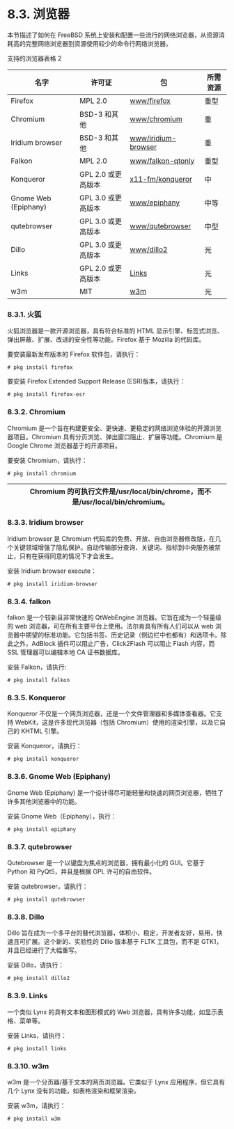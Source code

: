 # 8.3. 浏览器

本节描述了如何在 FreeBSD 系统上安装和配置一些流行的网络浏览器，从资源消耗高的完整网络浏览器到资源使用较少的命令行网络浏览器。

支持的浏览器表格 2

| 名字          | 许可证             | 包 | 所需资源 |
| --------------- | -------------------- | ---- | ---------- |
| Firefox      | MPL 2.0            | [www/firefox](https://cgit.freebsd.org/ports/tree/www/firefox/)   | 重型     |
| Chromium            | BSD-3 和其他       | [www/chromium](https://cgit.freebsd.org/ports/tree/www/chromium/)   | 重       |
|Iridium browser      | BSD-3 和其他       | [www/iridium-browser](https://cgit.freebsd.org/ports/tree/www/iridium-browser/)   | 重       |
| Falkon         | MPL 2.0            | [www/falkon-qtonly](https://cgit.freebsd.org/ports/tree/www/falkon-qtonly/)   | 重型     |
| Konqueror        | GPL 2.0 或更高版本 | [x11-fm/konqueror](https://cgit.freebsd.org/ports/tree/x11-fm/konqueror/)   | 中       |
| Gnome Web (Epiphany)| GPL 3.0 或更高版本 | [www/epiphany](https://cgit.freebsd.org/ports/tree/www/epiphany/)   | 中等     |
| qutebrowser   | GPL 3.0 或更高版本 | [www/qutebrowser](https://cgit.freebsd.org/ports/tree/www/qutebrowser/)   | 中型     |
| Dillo          | GPL 3.0 或更高版本 | [www/dillo2](https://cgit.freebsd.org/ports/tree/www/dillo2/)   | 光       |
|Links          | GPL 2.0 或更高版本 | [Links](https://cgit.freebsd.org/ports/tree/www/links/)   | 光       |
| w3m           | MIT                | [w3m](https://cgit.freebsd.org/ports/tree/www/w3m/)   | 光       |

### 8.3.1. 火狐

火狐浏览器是一款开源浏览器，具有符合标准的 HTML 显示引擎、标签式浏览、弹出屏蔽、扩展、改进的安全性等功能。Firefox 基于 Mozilla 的代码库。

要安装最新发布版本的 Firefox 软件包，请执行：

```
# pkg install firefox
```

要安装 Firefox Extended Support Release (ESR)版本，请执行：

```
# pkg install firefox-esr
```

### 8.3.2. Chromium

Chromium 是一个旨在构建更安全、更快速、更稳定的网络浏览体验的开源浏览器项目。Chromium 具有分页浏览、弹出窗口阻止、扩展等功能。Chromium 是 Google Chrome 浏览器基于的开源项目。

要安装 Chromium，请执行：

```
# pkg install chromium
```

|  | Chromium 的可执行文件是/usr/local/bin/chrome，而不是/usr/local/bin/chromium。|
| -- | ------------------------------------------------------------------------------- |

### 8.3.3. Iridium browser

Iridium browser 是 Chromium 代码库的免费、开放、自由浏览器修改版，在几个关键领域增强了隐私保护。自动传输部分查询、关键词、指标到中央服务被禁止，只有在获得同意的情况下才会发生。

安装 Iridium browser execute：

```
# pkg install iridium-browser
```

### 8.3.4. falkon

falkon 是一个较新且非常快速的 QtWebEngine 浏览器。它旨在成为一个轻量级的 web 浏览器，可在所有主要平台上使用。法尔肯具有所有人们可以从 web 浏览器中期望的标准功能。它包括书签、历史记录（侧边栏中也都有）和选项卡。除此之外，AdBlock 插件可以阻止广告，Click2Flash 可以阻止 Flash 内容，而 SSL 管理器可以编辑本地 CA 证书数据库。

安装 Falkon，请执行:

```
# pkg install falkon
```

### 8.3.5. Konqueror

Konqueror 不仅是一个网页浏览器，还是一个文件管理器和多媒体查看器。它支持 WebKit，这是许多现代浏览器（包括 Chromium）使用的渲染引擎，以及它自己的 KHTML 引擎。

安装 Konqueror，请执行：

```
# pkg install konqueror
```

### 8.3.6. Gnome Web (Epiphany)

Gnome Web (Epiphany) 是一个设计得尽可能轻量和快速的网页浏览器，牺牲了许多其他浏览器中的功能。

安装 Gnome Web（Epiphany），执行：

```
# pkg install epiphany
```

### 8.3.7. qutebrowser

Qutebrowser 是一个以键盘为焦点的浏览器，拥有最小化的 GUI。它基于 Python 和 PyQt5，并且是根据 GPL 许可的自由软件。

安装 qutebrowser，请执行：

```
# pkg install qutebrowser
```

### 8.3.8. Dillo

Dillo 旨在成为一个多平台的替代浏览器，体积小，稳定，开发者友好，易用，快速且可扩展。这个新的、实验性的 Dillo 版本基于 FLTK 工具包，而不是 GTK1，并且已经进行了大幅重写。

安装 Dillo，请执行：

```
# pkg install dillo2
```

### 8.3.9. Links

一个类似 Lynx 的具有文本和图形模式的 Web 浏览器，具有许多功能，如显示表格、菜单等。

安装 Links，请执行：

```
# pkg install links
```

### 8.3.10. w3m

w3m 是一个分页器/基于文本的网页浏览器。它类似于 Lynx 应用程序，但它具有几个 Lynx 没有的功能，如表格渲染和框架渲染。

安装 w3m，请执行：

```
# pkg install w3m
```
